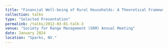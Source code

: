 ```yaml
---
title: "Financial Well-being of Rural Households: A Theoretical Framework and A Case Study"
collection: talks
type: "Selected Presentation"
permalink: /talks/2012-03-01-talk-3
venue: "Society for Range Management (SRM) Annual Meeting"
date: January 2024
location: "Sparks, NV."
---
```


